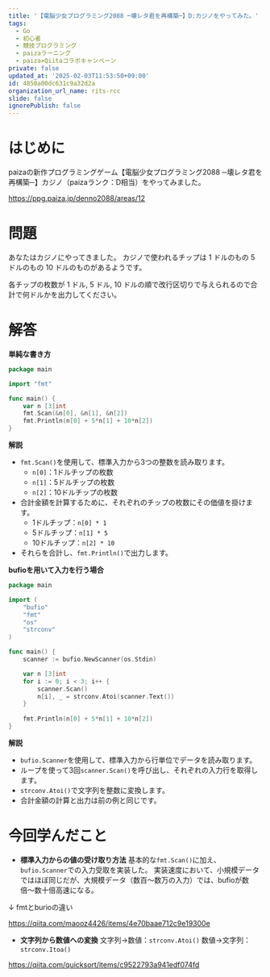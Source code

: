 ```yaml
---
title: '【電脳少女プログラミング2088 ─壊レタ君を再構築─】D:カジノをやってみた。'
tags:
  - Go
  - 初心者
  - 競技プログラミング
  - paizaラーニング
  - paiza×Qiitaコラボキャンペーン
private: false
updated_at: '2025-02-03T11:53:50+09:00'
id: 4850a00dc631c9a32d2a
organization_url_name: rits-rcc
slide: false
ignorePublish: false
---
```

# はじめに
paizaの新作プログラミングゲーム【電脳少女プログラミング2088 ─壊レタ君を再構築─】カジノ（paizaランク：D相当）をやってみました。

https://ppg.paiza.jp/denno2088/areas/12

# 問題
 あなたはカジノにやってきました。
カジノで使われるチップは 1 ドルのもの 5 ドルのもの 10 ドルのものがあるようです。

各チップの枚数が 1 ドル, 5 ドル, 10 ドルの順で改行区切りで与えられるので合計で何ドルかを出力してください。


# 解答

**単純な書き方**

```go
package main

import "fmt"

func main() {
    var n [3]int
    fmt.Scan(&n[0], &n[1], &n[2])
    fmt.Println(n[0] + 5*n[1] + 10*n[2])
}
```

**解説**

- `fmt.Scan()`を使用して、標準入力から3つの整数を読み取ります。
  - `n[0]`：1ドルチップの枚数
  - `n[1]`：5ドルチップの枚数
  - `n[2]`：10ドルチップの枚数
- 合計金額を計算するために、それぞれのチップの枚数にその価値を掛けます。
  - 1ドルチップ：`n[0] * 1`
  - 5ドルチップ：`n[1] * 5`
  - 10ドルチップ：`n[2] * 10`
- それらを合計し、`fmt.Println()`で出力します。

**bufioを用いて入力を行う場合**

```go
package main

import (
    "bufio"
    "fmt"
    "os"
    "strconv"
)

func main() {
    scanner := bufio.NewScanner(os.Stdin)

    var n [3]int
    for i := 0; i < 3; i++ {
        scanner.Scan()
        n[i], _ = strconv.Atoi(scanner.Text())
    }
    
    fmt.Println(n[0] + 5*n[1] + 10*n[2])
}
```

**解説**

- `bufio.Scanner`を使用して、標準入力から行単位でデータを読み取ります。
- ループを使って3回`scanner.Scan()`を呼び出し、それぞれの入力行を取得します。
- `strconv.Atoi()`で文字列を整数に変換します。
- 合計金額の計算と出力は前の例と同じです。

# 今回学んだこと

- **標準入力からの値の受け取り方法**
  基本的な`fmt.Scan()`に加え、
  `bufio.Scanner`での入力受取を実装した。
  実装速度において、小規模データではほぼ同じだが、大規模データ（数百〜数万の入力）では、bufioが数倍〜数十倍高速になる。

↓ fmtとburioの違い
  
https://qiita.com/maooz4426/items/4e70baae712c9e19300e
  
- **文字列から数値への変換**
    文字列→数値：`strconv.Atoi()`
    数値→文字列：`strconv.Itoa()`

https://qiita.com/quicksort/items/c9522793a941edf074fd
